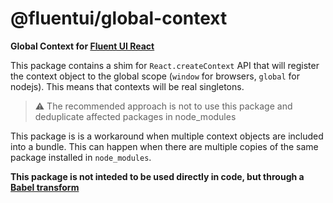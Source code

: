 # @fluentui/global-context

**Global Context for [Fluent UI React](https://developer.microsoft.com/en-us/fluentui)**

This package contains a shim for `React.createContext` API that will register the context object to the global
scope (`window` for browsers, `global` for nodejs). This means that contexts will be real singletons.

> ⚠️ The recommended approach is not to use this package and deduplicate affected packages in node_modules

This package is is a workaround when multiple context objects are included into a bundle. This can happen when
there are multiple copies of the same package installed in `node_modules`.

**This package is not inteded to be used directly in code, but through a [Babel transform](/todo)**
